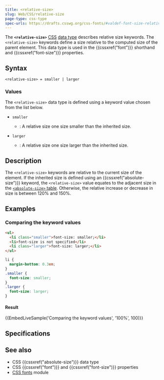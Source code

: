 ```yaml
---
title: <relative-size>
slug: Web/CSS/relative-size
page-type: css-type
spec-urls: https://drafts.csswg.org/css-fonts/#valdef-font-size-relative-size
---
```




The **`<relative-size>`** [CSS](/Web/CSS) [data type](/Web/CSS/CSS_Types) describes relative size keywords. The `<relative-size>` keywords define a size relative to the computed size of the parent element. This data type is used in the {{cssxref("font")}} shorthand and {{cssxref("font-size")}} properties.

## Syntax

```plain
<relative-size> = smaller | larger
```

### Values

The `<relative-size>` data type is defined using a keyword value chosen from the list below.

- `smaller`

  - : A relative size one size smaller than the inherited size.

- `larger`

  - : A relative size one size larger than the inherited size.

## Description

The `<relative-size>` keywords are relative to the current size of the element. If the inherited size is defined using an {{cssxref("absolute-size")}} keyword, the `<relative-size>` value equates to the adjacent size in the [`<absolute-size>` table](/Web/CSS/absolute-size#description). Otherwise, the relative increase or decrease in size is between 120% and 150%.

## Examples

### Comparing the keyword values

```html
<ul>
  <li class="smaller">font-size: smaller;</li>
  <li>font-size is not specified</li>
  <li class="larger">font-size: larger;</li>
</ul>
```

```css
li {
  margin-bottom: 0.3em;
}
.smaller {
  font-size: smaller;
}
.larger {
  font-size: larger;
}
```

#### Result

{{EmbedLiveSample('Comparing the keyword values', '100%', 100)}}

## Specifications



## See also

- CSS {{cssxref("absolute-size")}} data type
- CSS {{cssxref("font")}} and {{cssxref("font-size")}} properties
- [CSS fonts](/Web/CSS/CSS_fonts) module
